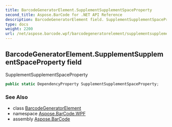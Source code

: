 ```yaml
---
title: BarcodeGeneratorElement.SupplementSupplementSpaceProperty
second_title: Aspose.BarCode for .NET API Reference
description: BarcodeGeneratorElement field. SupplementSupplementSpaceProperty
type: docs
weight: 2200
url: /net/aspose.barcode.wpf/barcodegeneratorelement/supplementsupplementspaceproperty/
---
```

## BarcodeGeneratorElement.SupplementSupplementSpaceProperty field

SupplementSupplementSpaceProperty

```csharp
public static DependencyProperty SupplementSupplementSpaceProperty;
```

### See Also

* class [BarcodeGeneratorElement](../)
* namespace [Aspose.BarCode.WPF](../../barcodegeneratorelement/)
* assembly [Aspose.BarCode](../../../)


